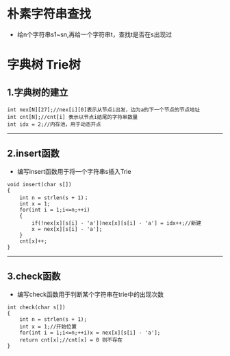 # 朴素字符串查找
+   给n个字符串s1~sn,再给一个字符串t，查找t是否在s出现过


# 字典树 Trie树

## 1.字典树的建立
```
int nex[N][27];//nex[i][0]表示从节点i出发，边为a的下一个节点的节点地址
int cnt[N];//cnt[i] 表示以节点i结尾的字符串数量
int idx = 2;//内存池，用于动态开点
```

***

## 2.insert函数
+ 编写insert函数用于将一个字符串s插入Trie
```
void insert(char s[])
{
    int n = strlen(s + 1)；
    int x = 1;
    for(int i = 1;i<=n;++i)
    {
        if(!nex[x][s[i] - 'a'])nex[x][s[i] - 'a'] = idx++;//新建
        x = nex[x][s[i] - 'a'];
    }
    cnt[x]++;
}
```

***

## 3.check函数
+ 编写check函数用于判断某个字符串在trie中的出现次数
```
int check(char s[])
{
    int n = strlen(s + 1);
    int x = 1;//开始位置
    for(int i = 1;i<=n;++i)x = nex[x][s[i] - 'a'];
    return cnt[x];//cnt[x] = 0 则不存在
}
```